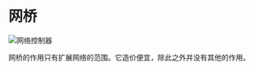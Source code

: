 # 网桥

![网络控制器](https://cdn.jsdelivr.net/gh/GuizhanCraft/Networks-Wiki/images/network-bridge.png)

网桥的作用只有扩展网络的范围。它造价便宜，除此之外并没有其他的作用。
